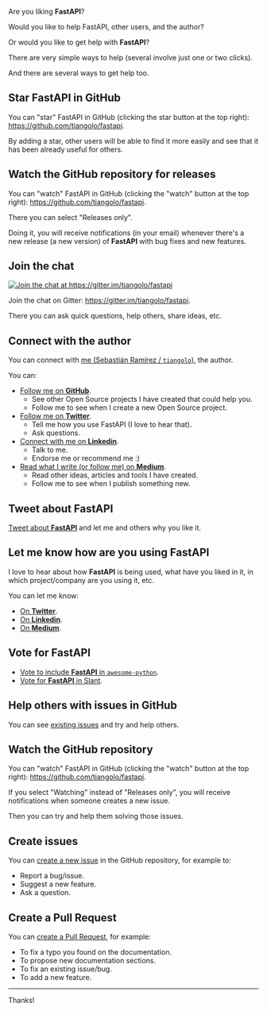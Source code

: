Are you liking **FastAPI**?

Would you like to help FastAPI, other users, and the author?

Or would you like to get help with **FastAPI**?

There are very simple ways to help (several involve just one or two clicks).

And there are several ways to get help too.


## Star **FastAPI** in GitHub

You can "star" FastAPI in GitHub (clicking the star button at the top right): <a href="https://github.com/tiangolo/fastapi" target="_blank">https://github.com/tiangolo/fastapi</a>.

By adding a star, other users will be able to find it more easily and see that it has been already useful for others.


## Watch the GitHub repository for releases

You can "watch" FastAPI in GitHub (clicking the "watch" button at the top right): <a href="https://github.com/tiangolo/fastapi" target="_blank">https://github.com/tiangolo/fastapi</a>.

There you can select "Releases only".

Doing it, you will receive notifications (in your email) whenever there's a new release (a new version) of **FastAPI** with bug fixes and new features.

## Join the chat

<a href="https://gitter.im/tiangolo/fastapi?utm_source=badge&utm_medium=badge&utm_campaign=pr-badge&utm_content=badge" target="_blank">
    <img src="https://badges.gitter.im/tiangolo/fastapi.svg" alt="Join the chat at https://gitter.im/tiangolo/fastapi">
</a>

Join the chat on Gitter: <a href="https://gitter.im/tiangolo/fastapi" target="_blank">https://gitter.im/tiangolo/fastapi</a>.

There you can ask quick questions, help others, share ideas, etc.

## Connect with the author

You can connect with <a href="https://tiangolo.com" target="_blank">me (Sebastián Ramírez / `tiangolo`)</a>, the author.

You can:

* <a href="https://github.com/tiangolo" target="_blank">Follow me on **GitHub**</a>.
    * See other Open Source projects I have created that could help you.
    * Follow me to see when I create a new Open Source project.
* <a href="https://twitter.com/tiangolo" target="_blank">Follow me on **Twitter**</a>.
    * Tell me how you use FastAPI (I love to hear that).
    * Ask questions.
* <a href="https://www.linkedin.com/in/tiangolo/" target="_blank">Connect with me on **Linkedin**</a>.
    * Talk to me.
    * Endorse me or recommend me :)
* <a href="https://medium.com/@tiangolo" target="_blank">Read what I write (or follow me) on **Medium**</a>.
    * Read other ideas, articles and tools I have created.
    * Follow me to see when I publish something new.


## Tweet about **FastAPI**

<a href="https://twitter.com/compose/tweet?text=I'm loving FastAPI because... https://github.com/tiangolo/fastapi cc @tiangolo" target="_blank">Tweet about **FastAPI**</a> and let me and others why you like it.

## Let me know how are you using **FastAPI**

I love to hear about how **FastAPI** is being used, what have you liked in it, in which project/company are you using it, etc.

You can let me know:

* <a href="https://twitter.com/compose/tweet?text=Hey @tiangolo, I'm using FastAPI at..." target="_blank">On **Twitter**</a>.
* <a href="https://www.linkedin.com/in/tiangolo/" target="_blank">On **Linkedin**</a>.
* <a href="https://medium.com/@tiangolo" target="_blank">On **Medium**</a>.

## Vote for FastAPI

* <a href="https://github.com/vinta/awesome-python/pull/1209" target="_blank">Vote to include **FastAPI** in `awesome-python`</a>.
* <a href="https://www.slant.co/options/34241/~fastapi-review" target="_blank">Vote for **FastAPI** in Slant</a>.

## Help others with issues in GitHub

You can see <a href="https://github.com/tiangolo/fastapi/issues" target="_blank">existing issues</a> and try and help others.

## Watch the GitHub repository

You can "watch" FastAPI in GitHub (clicking the "watch" button at the top right): <a href="https://github.com/tiangolo/fastapi" target="_blank">https://github.com/tiangolo/fastapi</a>.

If you select "Watching" instead of "Releases only", you will receive notifications when someone creates a new issue.

Then you can try and help them solving those issues.

## Create issues

You can <a href="https://github.com/tiangolo/fastapi/issues/new/choose" target="_blank">create a new issue</a> in the GitHub repository, for example to:

* Report a bug/issue.
* Suggest a new feature.
* Ask a question.

## Create a Pull Request

You can <a href="https://github.com/tiangolo/fastapi" target="_blank">create a Pull Request</a>, for example:

* To fix a typo you found on the documentation.
* To propose new documentation sections.
* To fix an existing issue/bug.
* To add a new feature.

---

Thanks!
